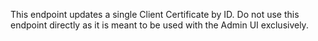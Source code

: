 This endpoint updates a single Client Certificate by ID. Do not use
this endpoint directly as it is meant to be used with the Admin UI
exclusively.

